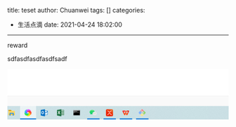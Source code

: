 title: teset
author: Chuanwei
tags: []
categories:
  - 生活点滴
date: 2021-04-24 18:02:00
---
reward


sdfasdfasdfasdfsadf


![upload successful](/images/pasted-0.png)